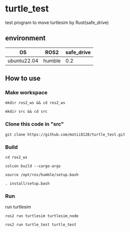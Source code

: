 # turtle_test
test program to move turtlesim by Rust(safe_drive)

## environment
|OS|ROS2|safe_drive|
|----|----|----|
|ubuntu22.04|humble|0.2|

## How to use
### Make workspace
```
mkdir ros2_ws && cd ros2_ws
```
```
mkdir src && cd src
```

### Clone this code in "src" 
```
git clone https://github.com/motii8128/turtle_test.git
```

### Build
```
cd ros2_ws
```
```
colcon build --cargo-args
```
```
source /opt/ros/humble/setup.bash
```
```
. install/setup.bash
```
### Run
run turtlesim
```
ros2 run turtlesim turtlesim_node
```
```
ros2 run turtle_test turtle_test
```

